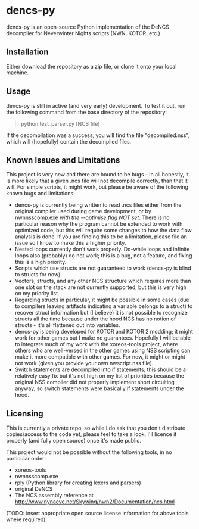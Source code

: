 # dencs-py

dencs-py is an open-source Python implementation of the DeNCS decompiler for Neverwinter Nights scripts (NWN, KOTOR, etc.)

## Installation
Either download the repository as a zip file, or clone it onto your local machine.

## Usage
dencs-py is still in active (and very early) development. To test it out, run the following command from the base directory of the repository:

> python test_parser.py [NCS file]

If the decompilation was a success, you will find the file "decompiled.nss", which will (hopefully) contain the decompiled files.

## Known Issues and Limitations
This project is very new and there are bound to be bugs - in all honestly, it is more likely that a given .ncs file will not decompile correctly, than that it will. For simple scripts, it might work, but please be aware of the following known bugs and limitations:
 - dencs-py is currently being written to read .ncs files either from the original compiler used during game development, or by nwnnsscomp.exe _with the --optimise flag NOT set_. There is no particular reason why the program cannot be extended to work with optimized code, but this will require some changes to how the data flow analysis is done. If you are finding this to be a limitation, please file an issue so I know to make this a higher priority.
 - Nested loops currently don't work properly. Do-while loops and infinite loops also (probably) do not work; this is a bug, not a feature, and fixing this is a high priority.
 - Scripts which use structs are not guaranteed to work (dencs-py is blind to structs for now).
 - Vectors, structs, and any other NCS structure which requires more than one slot on the stack are not currently supported, but this is very high on my priority list.
 - Regarding structs in particular, it might be possible in some cases (due to compilers leaving artifacts indicating a variable belongs to a struct) to recover struct information but (I believe) it is not possible to recognize structs all the time because under the hood NCS has no notion of structs - it's all flattened out into variables.
 - dencs-py is being developed for KOTOR and KOTOR 2 modding; it might work for other games but I make no guarantees. Hopefully I will be able to integrate much of my work with the xoreos-tools project, where others who are well-versed in the other games using NSS scripting can make it more compatible with other games. For now, it might or might not work (given you provide your own nwscript.nss file).
 - Switch statements are decompiled into if statements; this should be a relatively easy fix but it's not high on my list of priorities because the original NSS compiler did not properly implement short circuiting anyway, so switch statements were basically if statements under the hood.

## Licensing
This is currently a private repo, so while I do ask that you don't distribute copies/access to the code yet, please feel to take a look. I'll licence it properly (and fully open source) once it's made public.

This project would not be possible without the following tools, in no particular order:
 - xoreos-tools
 - nwnnsscomp.exe
 - rply (Python library for creating lexers and parsers)
 - original DeNCS
 - The NCS assembly reference at http://www.nynaeve.net/Skywing/nwn2/Documentation/ncs.html
 
 (TODO: insert appropriate open source license information for above tools where required)
